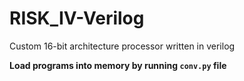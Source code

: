 # RISK_IV-Verilog
Custom 16-bit architecture processor written in verilog

**Load programs into memory by running ```conv.py``` file**
